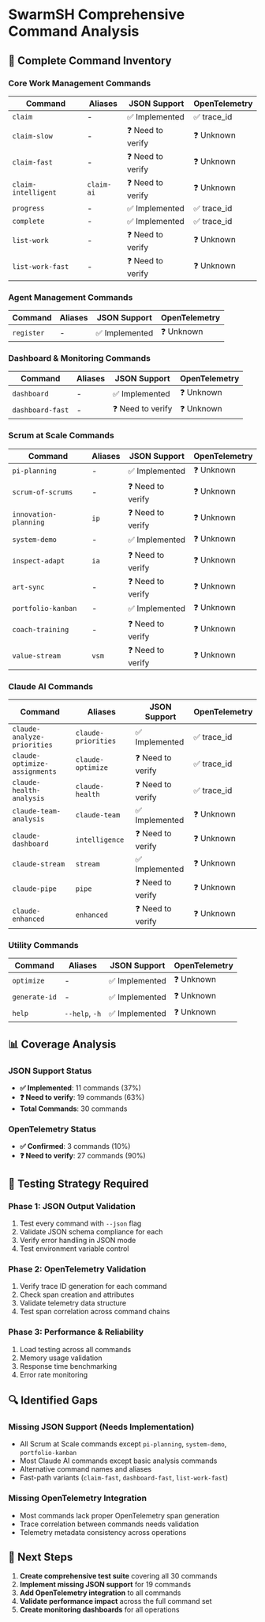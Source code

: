 # SwarmSH Comprehensive Command Analysis

## 🎯 Complete Command Inventory

### Core Work Management Commands
| Command | Aliases | JSON Support | OpenTelemetry |
|---------|---------|--------------|---------------|
| `claim` | - | ✅ Implemented | ✅ trace_id |
| `claim-slow` | - | ❓ Need to verify | ❓ Unknown |
| `claim-fast` | - | ❓ Need to verify | ❓ Unknown |
| `claim-intelligent` | `claim-ai` | ❓ Need to verify | ❓ Unknown |
| `progress` | - | ✅ Implemented | ✅ trace_id |
| `complete` | - | ✅ Implemented | ✅ trace_id |
| `list-work` | - | ❓ Need to verify | ❓ Unknown |
| `list-work-fast` | - | ❓ Need to verify | ❓ Unknown |

### Agent Management Commands
| Command | Aliases | JSON Support | OpenTelemetry |
|---------|---------|--------------|---------------|
| `register` | - | ✅ Implemented | ❓ Unknown |

### Dashboard & Monitoring Commands
| Command | Aliases | JSON Support | OpenTelemetry |
|---------|---------|--------------|---------------|
| `dashboard` | - | ✅ Implemented | ❓ Unknown |
| `dashboard-fast` | - | ❓ Need to verify | ❓ Unknown |

### Scrum at Scale Commands
| Command | Aliases | JSON Support | OpenTelemetry |
|---------|---------|--------------|---------------|
| `pi-planning` | - | ✅ Implemented | ❓ Unknown |
| `scrum-of-scrums` | - | ❓ Need to verify | ❓ Unknown |
| `innovation-planning` | `ip` | ❓ Need to verify | ❓ Unknown |
| `system-demo` | - | ✅ Implemented | ❓ Unknown |
| `inspect-adapt` | `ia` | ❓ Need to verify | ❓ Unknown |
| `art-sync` | - | ❓ Need to verify | ❓ Unknown |
| `portfolio-kanban` | - | ✅ Implemented | ❓ Unknown |
| `coach-training` | - | ❓ Need to verify | ❓ Unknown |
| `value-stream` | `vsm` | ❓ Need to verify | ❓ Unknown |

### Claude AI Commands
| Command | Aliases | JSON Support | OpenTelemetry |
|---------|---------|--------------|---------------|
| `claude-analyze-priorities` | `claude-priorities` | ✅ Implemented | ✅ trace_id |
| `claude-optimize-assignments` | `claude-optimize` | ❓ Need to verify | ✅ trace_id |
| `claude-health-analysis` | `claude-health` | ❓ Need to verify | ✅ trace_id |
| `claude-team-analysis` | `claude-team` | ✅ Implemented | ❓ Unknown |
| `claude-dashboard` | `intelligence` | ❓ Need to verify | ❓ Unknown |
| `claude-stream` | `stream` | ✅ Implemented | ❓ Unknown |
| `claude-pipe` | `pipe` | ❓ Need to verify | ❓ Unknown |
| `claude-enhanced` | `enhanced` | ❓ Need to verify | ❓ Unknown |

### Utility Commands
| Command | Aliases | JSON Support | OpenTelemetry |
|---------|---------|--------------|---------------|
| `optimize` | - | ✅ Implemented | ❓ Unknown |
| `generate-id` | - | ✅ Implemented | ❓ Unknown |
| `help` | `--help`, `-h` | ✅ Implemented | ❓ Unknown |

## 📊 Coverage Analysis

### JSON Support Status
- **✅ Implemented**: 11 commands (37%)
- **❓ Need to verify**: 19 commands (63%)
- **Total Commands**: 30 commands

### OpenTelemetry Status
- **✅ Confirmed**: 3 commands (10%)
- **❓ Need to verify**: 27 commands (90%)

## 🎯 Testing Strategy Required

### Phase 1: JSON Output Validation
1. Test every command with `--json` flag
2. Validate JSON schema compliance for each
3. Verify error handling in JSON mode
4. Test environment variable control

### Phase 2: OpenTelemetry Validation
1. Verify trace ID generation for each command
2. Check span creation and attributes
3. Validate telemetry data structure
4. Test span correlation across command chains

### Phase 3: Performance & Reliability
1. Load testing across all commands
2. Memory usage validation
3. Response time benchmarking
4. Error rate monitoring

## 🔍 Identified Gaps

### Missing JSON Support (Needs Implementation)
- All Scrum at Scale commands except `pi-planning`, `system-demo`, `portfolio-kanban`
- Most Claude AI commands except basic analysis commands
- Alternative command names and aliases
- Fast-path variants (`claim-fast`, `dashboard-fast`, `list-work-fast`)

### Missing OpenTelemetry Integration
- Most commands lack proper OpenTelemetry span generation
- Trace correlation between commands needs validation
- Telemetry metadata consistency across operations

## 🎯 Next Steps

1. **Create comprehensive test suite** covering all 30 commands
2. **Implement missing JSON support** for 19 commands
3. **Add OpenTelemetry integration** to all commands
4. **Validate performance impact** across the full command set
5. **Create monitoring dashboards** for all operations